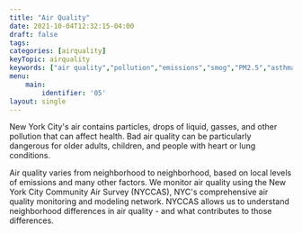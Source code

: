 ```yaml
---
title: "Air Quality"
date: 2021-10-04T12:32:15-04:00
draft: false
tags: 
categories: [airquality]
keyTopic: airquality
keywords: ["air quality","pollution","emissions","smog","PM2.5","asthma","breathing","lungs"]
menu:
    main:
        identifier: '05'
layout: single
---
```


New York City's air contains particles, drops of liquid, gasses, and other pollution that can affect health. Bad air quality can be particularly dangerous for older adults, children, and people with heart or lung conditions.

Air quality varies from neighborhood to neighborhood, based on local levels of emissions and many other factors. We monitor air quality using the New York City Community Air Survey (NYCCAS), NYC's comprehensive air quality monitoring and modeling network. NYCCAS allows us to understand neighborhood differences in air quality - and what contributes to those differences.
